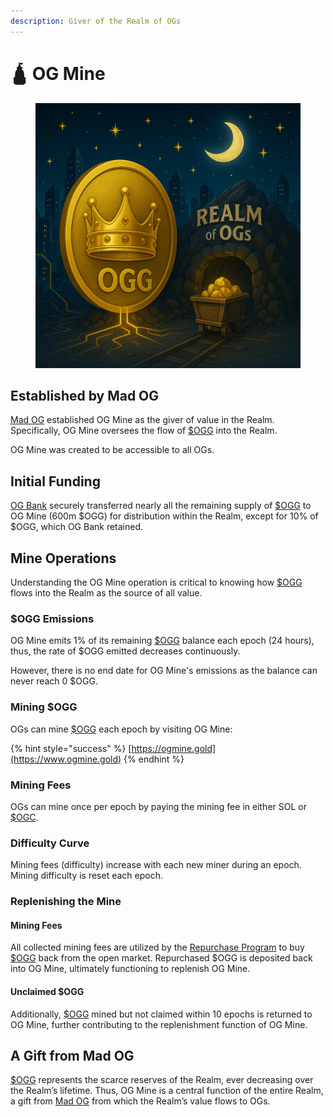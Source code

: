 ```yaml
---
description: Giver of the Realm of OGs
---
```


# 🛕 OG Mine

<figure><img src="../.gitbook/assets/Mine Image.png" alt=""><figcaption></figcaption></figure>

## Established by Mad OG

[Mad OG](../power/mad-og.md) established OG Mine as the giver of value in the Realm. Specifically, OG Mine oversees the flow of [$OGG](../constructs/tokens/usdogg-og-gold.md) into the Realm.

OG Mine was created to be accessible to all OGs.

## Initial Funding

[OG Bank](og-bank.md) securely transferred nearly all the remaining supply of [$OGG](../constructs/tokens/usdogg-og-gold.md) to OG Mine (600m $OGG) for distribution within the Realm, except for 10% of $OGG, which OG Bank retained.

## Mine Operations

Understanding the OG Mine operation is critical to knowing how [$OGG](../constructs/tokens/usdogg-og-gold.md) flows into the Realm as the source of all value.

### $OGG Emissions

OG Mine emits 1% of its remaining [$OGG](../constructs/tokens/usdogg-og-gold.md) balance each epoch (24 hours), thus, the rate of $OGG emitted decreases continuously.&#x20;

However, there is no end date for OG Mine's emissions as the balance can never reach 0 $OGG.

### Mining $OGG

OGs can mine [$OGG](../constructs/tokens/usdogg-og-gold.md) each epoch by visiting OG Mine:

{% hint style="success" %}
[https://ogmine.gold](https://www.ogmine.gold)
{% endhint %}

### Mining Fees

OGs can mine once per epoch by paying the mining fee in either SOL or [$OGC](../constructs/tokens/usdogc-og-coin.md).

### Difficulty Curve

Mining fees (difficulty) increase with each new miner during an epoch. Mining difficulty is reset each epoch.

### Replenishing the Mine

#### Mining Fees

All collected mining fees are utilized by the [Repurchase Program](../constructs/repurchase-program.md) to buy [$OGG](../constructs/tokens/usdogg-og-gold.md) back from the open market. Repurchased $OGG is deposited back into OG Mine, ultimately functioning to replenish OG Mine.

#### Unclaimed $OGG

Additionally, [$OGG](../constructs/tokens/usdogg-og-gold.md) mined but not claimed within 10 epochs is returned to OG Mine, further contributing to the replenishment function of OG Mine.

## A Gift from Mad OG

[$OGG](../constructs/tokens/usdogg-og-gold.md) represents the scarce reserves of the Realm, ever decreasing over the Realm’s lifetime. Thus, OG Mine is a central function of the entire Realm, a gift from [Mad OG](../power/mad-og.md) from which the Realm’s value flows to OGs.
